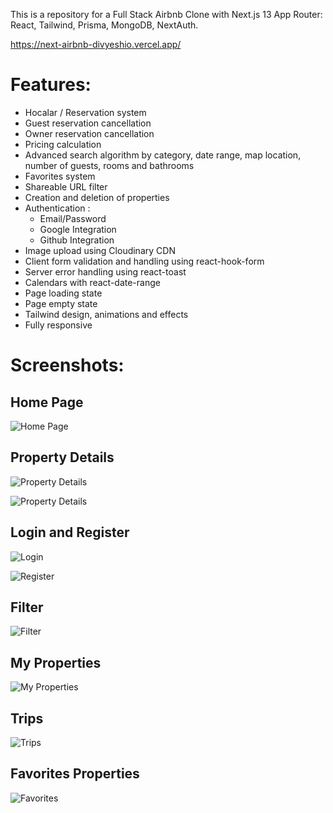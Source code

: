 This is a repository for a Full Stack Airbnb Clone with Next.js 13 App Router: React, Tailwind, Prisma, MongoDB, NextAuth.

https://next-airbnb-divyeshio.vercel.app/

# Features:

- Hocalar / Reservation system
- Guest reservation cancellation
- Owner reservation cancellation
- Pricing calculation
- Advanced search algorithm by category, date range, map location, number of guests, rooms and bathrooms
- Favorites system
- Shareable URL filter
- Creation and deletion of properties
- Authentication :
    - Email/Password
    - Google Integration
    - Github Integration
- Image upload using Cloudinary CDN
- Client form validation and handling using react-hook-form
- Server error handling using react-toast
- Calendars with react-date-range
- Page loading state
- Page empty state
- Tailwind design, animations and effects
- Fully responsive

# Screenshots:

## Home Page

![Home Page](https://raw.githubusercontent.com/divyeshio/next-airbnb/main/screens/home-page.png)

## Property Details

![Property Details](https://raw.githubusercontent.com/divyeshio/next-airbnb/main/screens/property-details-page-1.png)

![Property Details](https://raw.githubusercontent.com/divyeshio/next-airbnb/main/screens/property-details-page.png)

## Login and Register

![Login](https://raw.githubusercontent.com/divyeshio/next-airbnb/main/screens/login-modal.png)

![Register](https://raw.githubusercontent.com/divyeshio/next-airbnb/main/screens/register-modal.png)

## Filter

![Filter](https://raw.githubusercontent.com/divyeshio/next-airbnb/main/screens/filter-modal.png)

## My Properties

![My Properties](https://raw.githubusercontent.com/divyeshio/next-airbnb/main/screens/my-properties-page.png)

## Trips

![Trips](https://raw.githubusercontent.com/divyeshio/next-airbnb/main/screens/trips-page.png)

## Favorites Properties

![Favorites](https://raw.githubusercontent.com/divyeshio/next-airbnb/main/screens/favorites-page.png)

